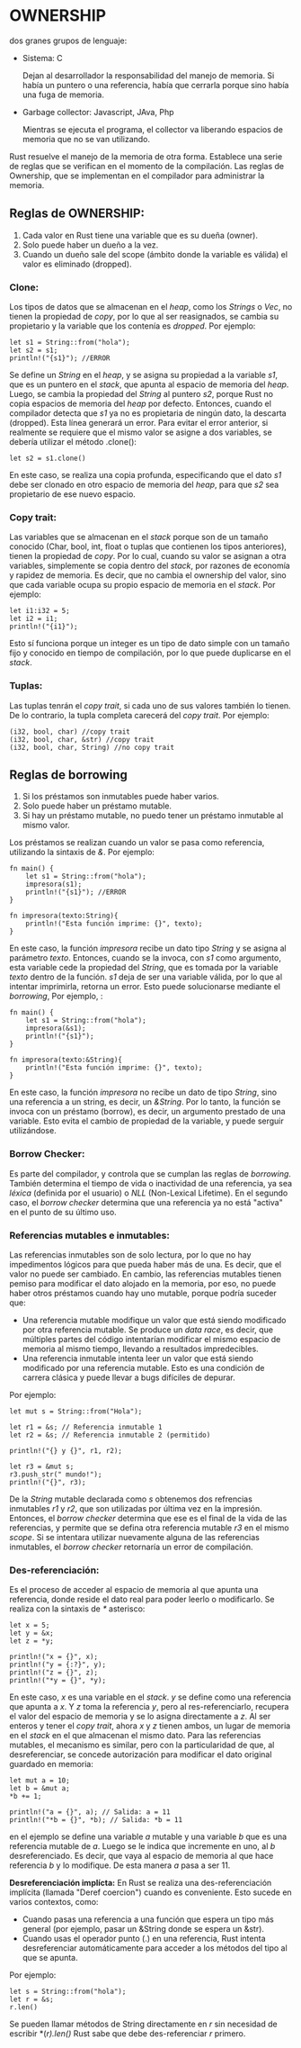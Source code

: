 # OWNERSHIP 

dos granes grupos de lenguaje:
* Sistema: C

    Dejan al desarrollador la responsabilidad del manejo de memoria. Si había un puntero o una referencia, había que cerrarla porque sino había una fuga de memoria.

* Garbage collector: Javascript, JAva, Php
    
    Mientras se ejecuta el programa, el collector va liberando espacios de memoria que no se van utilizando.

Rust resuelve el manejo de la memoria de otra forma. Establece una serie de reglas que se verifican en el momento de la compilación. Las reglas de Ownership, que se implementan en el compilador para administrar la memoria. 

## Reglas de OWNERSHIP:

1. Cada valor en Rust tiene una variable que es su dueña (owner).
2. Solo puede haber un dueño a la vez.
3. Cuando un dueño sale del scope (ámbito donde la variable es válida) el valor es eliminado (dropped).

### Clone:
Los tipos de datos que se almacenan en el *heap*, como los *Strings* o *Vec*, no tienen la propiedad de *copy*, por lo que al ser reasignados, se cambia su propietario y la variable que los contenía es *dropped*. Por ejemplo:

    let s1 = String::from("hola"); 
    let s2 = s1; 
    println!("{s1}"); //ERROR

Se define un *String* en el *heap*, y se asigna su propiedad a la variable *s1*, que es un puntero en el *stack*, que apunta al espacio de memoria del *heap*. Luego, se cambia la propiedad del *String* al puntero *s2*, porque Rust no copia espacios de memoria del *heap* por defecto. Entonces, cuando el compilador detecta que *s1* ya no es propietaria de ningún dato, la descarta (dropped). Esta línea generará un error.
Para evitar el error anterior, si realmente se requiere que el mismo valor se asigne a dos variables, se debería utilizar el método .clone():

    let s2 = s1.clone() 

En este caso, se realiza una copia profunda, especificando que el dato *s1* debe ser clonado en otro espacio de memoria del *heap*, para que *s2* sea propietario de ese nuevo espacio.

### Copy trait:
Las variables que se almacenan en el *stack* porque son de un tamaño conocido (Char, bool, int, float o tuplas que contienen los tipos anteriores), tienen la propiedad de *copy*. Por lo cual, cuando su valor se asignan a otra variables, simplemente se copia dentro del *stack*, por razones de economía y rapidez de memoria. Es decir, que no cambia el ownership del valor, sino que cada variable ocupa su propio espacio de memoria en el *stack*. Por ejemplo:

    let i1:i32 = 5; 
    let i2 = i1; 
    println!("{i1}"); 
    
Esto sí funciona porque un integer es un tipo de dato simple con un tamaño fijo y conocido en tiempo de compilación, por lo que puede duplicarse en el *stack*. 

### Tuplas:
Las tuplas tenrán el *copy trait*, si cada uno de sus valores también lo tienen. De lo contrario, la tupla completa carecerá del *copy trait*. Por ejemplo:

    (i32, bool, char) //copy trait
    (i32, bool, char, &str) //copy trait
    (i32, bool, char, String) //no copy trait

## Reglas de borrowing
1. Si los préstamos son inmutables puede haber varios.
2. Solo puede haber un préstamo mutable. 
3. Si hay un préstamo mutable, no puedo tener un préstamo inmutable al mismo valor.

Los préstamos se realizan cuando un valor se pasa como referencia, utilizando la sintaxis de *&*. Por ejemplo:

    fn main() {
        let s1 = String::from("hola");
        impresora(s1);
        println!("{s1}"); //ERROR
    }

    fn impresora(texto:String){
        println!("Esta función imprime: {}", texto);
    }

En este caso, la función *impresora* recibe un dato tipo *String* y se asigna al parámetro *texto*. Entonces, cuando se la invoca, con *s1* como argumento, esta variable cede la propiedad del *String*, que es tomada por la variable *texto* dentro de la función. *s1* deja de ser una variable válida, por lo que al intentar imprimirla, retorna un error. Esto puede solucionarse mediante el *borrowing*, Por ejemplo, :

    fn main() {
        let s1 = String::from("hola");
        impresora(&s1);
        println!("{s1}");
    }

    fn impresora(texto:&String){
        println!("Esta función imprime: {}", texto);
    }

En este caso, la función *impresora* no recibe un dato de tipo *String*, sino una referencia a un string, es decir, un *&String*. Por lo tanto, la función se invoca con un préstamo (borrow), es decir, un argumento prestado de una variable. Esto evita el cambio de propiedad de la variable, y puede serguir utilizándose. 

### Borrow Checker:
Es parte del compilador, y controla que se cumplan las reglas de *borrowing*. También determina el tiempo de vida o inactividad de una referencia, ya sea *léxica* (definida por el usuario) o *NLL* (Non-Lexical Lifetime). En el segundo caso, el *borrow checker* determina que una referencia ya no está "activa" en el punto de su último uso.

### Referencias mutables e inmutables:
Las referencias inmutables son de solo lectura, por lo que no hay impedimentos lógicos para que pueda haber más de una. Es decir, que el valor no puede ser cambiado. En cambio, las referencias mutables tienen pemiso para modificar el dato alojado en la memoria, por eso, no puede haber otros préstamos cuando hay uno mutable, porque podría suceder que:
* Una referencia mutable modifique un valor que está siendo modificado por otra referencia mutable. Se produce un *data race*, es decir, que múltiples partes del código intentarían modificar el mismo espacio de memoria al mismo tiempo, llevando a resultados impredecibles.
* Una referencia inmutable intenta leer un valor que está siendo modificado por una referencia mutable. Esto es una condición de carrera clásica y puede llevar a bugs difíciles de depurar.

Por ejemplo:

    let mut s = String::from("Hola");

    let r1 = &s; // Referencia inmutable 1
    let r2 = &s; // Referencia inmutable 2 (permitido)

    println!("{} y {}", r1, r2); 

    let r3 = &mut s; 
    r3.push_str(" mundo!");
    println!("{}", r3);

De la *String* mutable declarada como *s* obtenemos dos refrencias inmutables *r1* y *r2*, que son utilizadas por última vez en la impresión. Entonces, el *borrow checker* determina que ese es el final de la vida de las referencias, y permite que se defina otra referencia mutable *r3* en el mismo *scope*. Si se intentara utilizar nuevamente alguna de las referencias inmutables, el *borrow checker* retornaría un error de compilación. 

### Des-referenciación:
Es el proceso de acceder al espacio de memoria al que apunta una referencia, donde reside el dato real para poder leerlo o modificarlo. Se realiza con la sintaxis de *\** asterisco:

    let x = 5; 
    let y = &x; 
    let z = *y; 

    println!("x = {}", x); 
    println!("y = {:?}", y); 
    println!("z = {}", z); 
    println!("*y = {}", *y); 

En este caso, *x* es una variable en el *stack*. *y* se define como una referencia que apunta a *x*. Y *z* toma la referencia *y*, pero al res-referenciarlo, recupera el valor del espacio de memoria y se lo asigna directamente a *z*. Al ser enteros y tener el *copy trait*, ahora *x* y *z* tienen ambos, un lugar de memoria en el *stack* en el que almacenan el mismo dato. Para las referencias mutables, el mecanismo es similar, pero con la particularidad de que, al desreferenciar, se concede autorización para modificar el dato original guardado en memoria:  

    let mut a = 10; 
    let b = &mut a; 
    *b += 1; 

    println!("a = {}", a); // Salida: a = 11
    println!("*b = {}", *b); // Salida: *b = 11
    
en el ejemplo se define una variable *a* mutable y una variable *b* que es una referencia mutable de *a*. Luego se le indica que incremente en uno, al *b* desreferenciado. Es decir, que vaya al espacio de memoria al que hace referencia *b* y lo modifique. De esta manera *a* pasa a ser 11.

**Desreferenciación implícta:**
En Rust se realiza una des-referenciación implícita (llamada "Deref coercion") cuando es conveniente. Esto sucede en varios contextos, como:

* Cuando pasas una referencia a una función que espera un tipo más general (por ejemplo, pasar un &String donde se espera un &str).
* Cuando usas el operador punto (.) en una referencia, Rust intenta desreferenciar automáticamente para acceder a los métodos del tipo al que se apunta.

Por ejemplo: 

    let s = String::from("hola"); 
    let r = &s; 
    r.len()
    
Se pueden llamar métodos de String directamente en *r* sin necesidad de escribir *(*r).len()* Rust sabe que debe des-referenciar *r* primero.
